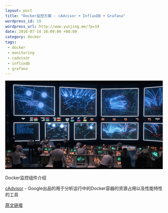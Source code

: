 ```yaml
--- 
layout: post
title: "Docker监控方案 - cAdvisor + InfluxDB + Grafana"
wordpress_id: 19
wordpress_url: http://www.yunjing.me/?p=19
date: 2016-07-14 10:09:00 +08:00
category: docker
tags: 
 - docker
 - monitoring
 - cadvisor
 - influxdb
 - grafana
---
```


![夸张的监控示意图](/files/2016/07/war_games_movie.jpg)

Docker监控组件介绍

[cAdvisor](https://hub.docker.com/r/google/cadvisor/) - Google出品的用于分析运行中的Docker容器的资源占用以及性能特性的工具


[原文链接](https://www.brianchristner.io/how-to-setup-docker-monitoring/)